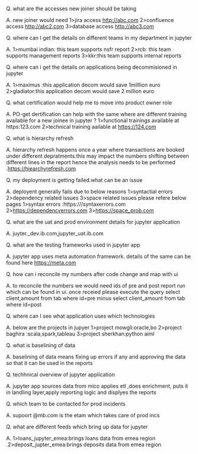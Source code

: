 Q. what are the accesses new joiner should be taking

A. new joiner would need 1>jira access  http://abc.com 2>confluence access http://abc2.com 3>database access http://abc3.com 


Q. where can I get the details on different teams in my department  in jupyter

A. 1>mumbai indian: this team supports nsfr report 2>rcb: this team supports management reports 3>kkr:this team supports internal reports


Q. where can i get the details on applications being decommisioned in jupyter

A. 1>maximus :this application decom would save 1milllion euro 2>gladiator:this application decom would save 2 million euro


Q. what certification would help me to move into product owner role

A. PO-get dertification can help with the same where are different training available for a new joinee in jupyter ? 	1>functional trainings available at https:123.com 2>technical training aailable at https://124.com


Q. what is hierarchy refresh

A. hierarchy refresh happens once a year where transactions are booked under different depratments.this may impact the numbers shifting between different lines in the report hence the analysis needs to be performed .https://hiearchyrefresh.com


Q. my deployment is getting failed.what can be an issue

A. deployent generally fails due to below reasons 1>syntactial errors 2>dependency related issues 3>space related issues please refere below pages 1>syntax errors :https:///syntaxerrors.com 2>https://dependencyerrors.com 3>https://space_prob.com


Q. what are the uat and prod environment details for jupyter application

A. juyter._dev.ib.com,jupyter_uat.ib.com


Q. what are the testing frameworks used in jupyter app

A. jupyter app uses meta automation framework. details of the same can be found here https://meta.com


Q. how can i reconcile my numbers after code change and map with ui

A. to reconcile the numbers we would need ids of pre and post report run which can be found in ui. once receied please execute the query select client,amount from tab where id=pre minus select client_amount from tab where id=post


Q. where can I see what application uses which technologies

A. below are the projects in jupyer 1>project mowgli:oracle,bo 2>project baghira :scala,spark,tableau 3>project sherkhan:python aiml


Q. what is baselining of data

A. baselining of data means fixing up errors if any and approving the data so that it can be used in the reports


Q. techhnical overview of jupyter application

A. jupyter app sources data from mico applies etl ,does enrichment, puts it in landling layer,apply reporting logic and displyes the reports


Q. which team to be contacted for prod incidents

A. supoort @mb.com is the etam which takes care of prod incs


Q. what are different feeds which bring up data for jupyter

A. 1>loans_jupyter_emea:brings loans data from emea region .2>deposit_jupter_emea:brings deposits data from emea region